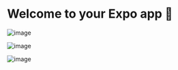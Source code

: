# Welcome to your Expo app 👋
![image](https://github.com/user-attachments/assets/6f0bb6f6-399a-447b-bad2-f8d00658bceb)


![image](https://github.com/user-attachments/assets/6e566ee5-0424-40b0-ad81-8d1492157944)




![image](https://github.com/user-attachments/assets/031024da-20a5-46bf-9581-aaf7bbc1fe3a)
